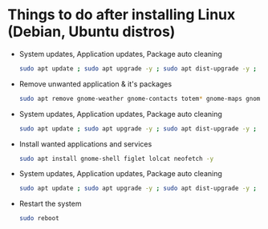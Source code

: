 # Things to do after installing Linux (Debian, Ubuntu distros)

+ System updates, Application updates, Package auto cleaning
  ```bash
  sudo apt update ; sudo apt upgrade -y ; sudo apt dist-upgrade -y ; sudo apt autoremove -y ; sudo apt autoclean -y
  ```
  
+ Remove unwanted application & it's packages
  ```bash
  sudo apt remove gnome-weather gnome-contacts totem* gnome-maps gnome-mahjongg aisleriot gnome-2048 five-or-more four-in-a-row quadrapassel rhythmbox* tali swell-foop shotwell* hitori gnome-klotski gnome-chess gnome-mines gnome-music lightsoff gnome-robots gnome-nibbles gnome-sudoku gnome-tetravex gnome-taquin evolution*  -y
  ```
  
+ System updates, Application updates, Package auto cleaning
  ```bash
  sudo apt update ; sudo apt upgrade -y ; sudo apt dist-upgrade -y ; sudo apt autoremove -y ; sudo apt autoclean -y
  ```
  
+ Install wanted applications and services
  ```bash
  sudo apt install gnome-shell figlet lolcat neofetch -y
  ```
  
+ System updates, Application updates, Package auto cleaning
  ```bash
  sudo apt update ; sudo apt upgrade -y ; sudo apt dist-upgrade -y ; sudo apt autoremove -y ; sudo apt autoclean -y
  ```
  
+ Restart the system
  ```bash
  sudo reboot
  ```
